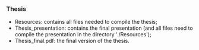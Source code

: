 ### Thesis

- Resources: contains all files needed to compile the thesis;
- Thesis_presentation: contains the final presentation (and all files need to compile the presentation in the directory './Resources');
- Thesis_final.pdf: the final version of the thesis.
